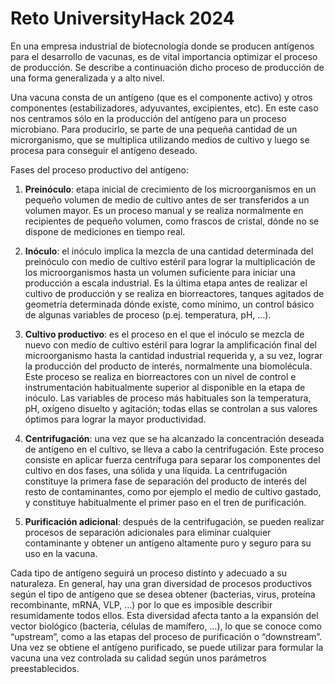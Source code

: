 # Reto UniversityHack 2024
En una empresa industrial de biotecnología donde se producen antígenos para el desarrollo de vacunas, es de vital importancia optimizar el proceso de producción. Se describe a continuación dicho proceso de producción de una forma generalizada y a alto nivel.

Una vacuna consta de un antígeno (que es el componente activo) y otros componentes (estabilizadores, adyuvantes, excipientes, etc). En este caso nos centramos sólo en la producción del antígeno para un proceso microbiano. Para producirlo, se parte de una pequeña cantidad de un microrganismo, que se multiplica utilizando medios de cultivo y luego se procesa para conseguir el antígeno deseado.

Fases del proceso productivo del antígeno:

1. **Preinóculo**: etapa inicial de crecimiento de los microorganismos en un pequeño volumen de medio de cultivo antes de ser transferidos a un volumen mayor. Es un proceso manual y se realiza normalmente en recipientes de pequeño volumen, como frascos de cristal, dónde no se dispone de mediciones en tiempo real.

2. **Inóculo**: el inóculo implica la mezcla de una cantidad determinada del preinóculo con medio de cultivo estéril para lograr la multiplicación de los microorganismos hasta un volumen suficiente para iniciar una producción a escala industrial. Es la última etapa antes de realizar el cultivo de producción y se realiza en biorreactores, tanques agitados de geometría determinada dónde existe, como mínimo, un control básico de algunas variables de proceso (p.ej. temperatura, pH, …).

3. **Cultivo productivo**: es el proceso en el que el inóculo se mezcla de nuevo con medio de cultivo estéril para lograr la amplificación final del microorganismo hasta la cantidad industrial requerida y, a su vez, lograr la producción del producto de interés, normalmente una biomolécula. Este proceso se realiza en biorreactores con un nivel de control e instrumentación habitualmente superior al disponible en la etapa de inóculo. Las variables de proceso más habituales son la temperatura, pH, oxígeno disuelto y agitación; todas ellas se controlan a sus valores óptimos para lograr la mayor productividad.

4. **Centrifugación**: una vez que se ha alcanzado la concentración deseada de antígeno en el cultivo, se lleva a cabo la centrifugación. Este proceso consiste en aplicar fuerza centrífuga para separar los componentes del cultivo en dos fases, una sólida y una líquida. La centrifugación constituye la primera fase de separación del producto de interés del resto de contaminantes, como por ejemplo el medio de cultivo gastado, y constituye habitualmente el primer paso en el tren de purificación.

5. **Purificación adicional**: después de la centrifugación, se pueden realizar procesos de separación adicionales para eliminar cualquier contaminante y obtener un antígeno altamente puro y seguro para su uso en la vacuna.

Cada tipo de antígeno seguirá un proceso distinto y adecuado a su naturaleza. En general, hay una gran diversidad de procesos productivos según el tipo de antígeno que se desea obtener (bacterias, virus, proteína recombinante, mRNA, VLP, …) por lo que es imposible describir resumidamente todos ellos. Esta diversidad afecta tanto a la expansión del vector biológico (bacteria, células de mamífero, …), lo que se conoce como “upstream”, como a las etapas del proceso de purificación o “downstream”. Una vez se obtiene el antígeno purificado, se puede utilizar para formular la vacuna una vez controlada su calidad según unos parámetros preestablecidos.
